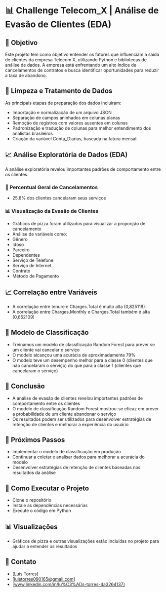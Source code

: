 # 📊 Challenge Telecom_X | Análise de Evasão de Clientes (EDA)

## 🚀 Objetivo
Este projeto tem como objetivo entender os fatores que influenciam a saída de clientes da empresa Telecom X, utilizando Python e bibliotecas de análise de dados. A empresa está enfrentando um alto índice de cancelamentos de contratos e busca identificar oportunidades para reduzir a taxa de abandono.

## 🧹 Limpeza e Tratamento de Dados
As principais etapas de preparação dos dados incluíram:

- Importação e normalização de um arquivo JSON
- Separação de campos aninhados em colunas planas
- Remoção de registros com valores ausentes em colunas
- Padronização e tradução de colunas para melhor entendimento dos analistas brasileiros
- Criação da variável Conta_Diarias, baseada na fatura mensal


## 📈 Análise Exploratória de Dados (EDA)
A análise exploratória revelou importantes padrões de comportamento entre os clientes.

### 📌 Percentual Geral de Cancelamentos
- 25,8% dos clientes cancelaram seus serviços

### 📊 Visualização da Evasão de Clientes
- Gráficos de pizza foram utilizados para visualizar a proporção de cancelamento
- Análise de variáveis como:
- Gênero
- Idoso
- Parceiro
- Dependentes
- Serviço de Telefone
- Serviço de Internet
- Contrato
- Método de Pagamento

## 📈 Correlação entre Variáveis
- A correlação entre tenure e Charges.Total é muito alta (0,825118)
- A correlação entre Charges.Monthly e Charges.Total também é alta (0,652109)


## 🤖 Modelo de Classificação
- Treinamos um modelo de classificação Random Forest para prever se um cliente vai cancelar o serviço
- O modelo alcançou uma acurácia de aproximadamente 79%
- O modelo teve um desempenho melhor para a classe 0 (clientes que não cancelaram o serviço) do que para a classe 1 (clientes que cancelaram o serviço)

## 📝 Conclusão
- A análise de evasão de clientes revelou importantes padrões de comportamento entre os clientes
- O modelo de classificação Random Forest mostrou-se eficaz em prever a probabilidade de um cliente abandonar o serviço
- Os resultados podem ser utilizados para desenvolver estratégias de retenção de clientes e melhorar a experiência do usuário

## 🚀 Próximos Passos
- Implementar o modelo de classificação em produção
- Continuar a coletar e analisar dados para melhorar a acurácia do modelo
- Desenvolver estratégias de retenção de clientes baseadas nos resultados da análise

## 📄 Como Executar o Projeto
- Clone o repositório
- Instale as dependências necessárias
- Execute o código em Python

## 📊 Visualizações
- Gráficos de pizza e outras visualizações estão incluídas no projeto para ajudar a entender os resultados

## 👥 Contato
- [Luís Torres]
- [luistorres090165@gmail.com]
- [www.linkedin.com/in/lu%C3%ADs-torres-4a3264137]
